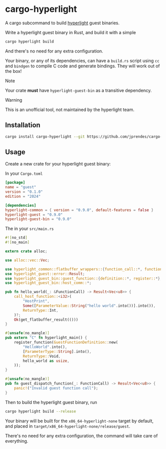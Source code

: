 # cargo-hyperlight

A cargo subcommand to build [hyperlight](https://github.com/hyperlight-dev/hyperlight) guest binaries.

Write a hyperlight guest binary in Rust, and build it with a simple
```sh
cargo hyperlight build
```

And there's no need for any extra configuration.

Your binary, or any of its dependencies, can have a `build.rs` script using `cc` and `bindgen` to compile C code and generate bindings.
They will work out of the box!

> [!NOTE]
> Your crate **must** have `hyperlight-guest-bin` as a transitive dependency.

> [!WARNING]
> This is an unofficial tool, not maintained by the hyperlight team.

## Installation

```sh
cargo install cargo-hyperlight --git https://github.com/jprendes/cargo-hyperlight
```

## Usage

Create a new crate for your hyperlight guest binary:

In your `Cargo.toml`
```toml
[package]
name = "guest"
version = "0.1.0"
edition = "2024"

[dependencies]
hyperlight-common = { version = "0.9.0", default-features = false }
hyperlight-guest = "0.9.0"
hyperlight-guest-bin = "0.9.0"
```

The in your `src/main.rs`
```rust
#![no_std]
#![no_main]

extern crate alloc;

use alloc::vec::Vec;

use hyperlight_common::flatbuffer_wrappers::{function_call::*, function_types::*, util::*};
use hyperlight_guest::error::Result;
use hyperlight_guest_bin::guest_function::{definition::*, register::*};
use hyperlight_guest_bin::host_comm::*;

pub fn hello_world(_: &FunctionCall) -> Result<Vec<u8>> {
    call_host_function::<i32>(
        "HostPrint",
        Some([ParameterValue::String("hello world".into())].into()),
        ReturnType::Int,
    )?;
    Ok(get_flatbuffer_result(()))
}

#[unsafe(no_mangle)]
pub extern "C" fn hyperlight_main() {
    register_function(GuestFunctionDefinition::new(
        "HelloWorld".into(),
        [ParameterType::String].into(),
        ReturnType::Void,
        hello_world as usize,
    ));
}

#[unsafe(no_mangle)]
pub fn guest_dispatch_function(_: FunctionCall) -> Result<Vec<u8>> {
    panic!("Invalid guest function call");
}
```

Then to build the hyperlight guest binary, run

```sh
cargo hyperlight build --release
```

Your binary will be built for the `x86_64-hyperlight-none` target by default, and placed in `target/x86_64-hyperlight-none/release/guest`.

There's no need for any extra configuration, the command will take care of everything.
